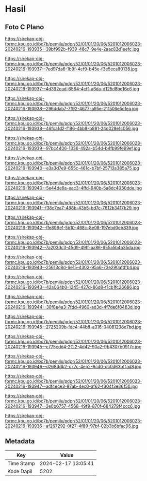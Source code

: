 # Hasil

## Foto C Plano

https://sirekap-obj-formc.kpu.go.id/bc7b/pemilu/pdpr/52/01/01/20/06/5201012006023-20240216-193935--39bf992b-f939-48c7-9e4e-2aac82d1eefc.jpg

https://sirekap-obj-formc.kpu.go.id/bc7b/pemilu/pdpr/52/01/01/20/06/5201012006023-20240216-193937--7ed97da6-1b9f-4ef9-b45e-f3e5eca80138.jpg

https://sirekap-obj-formc.kpu.go.id/bc7b/pemilu/pdpr/52/01/01/20/06/5201012006023-20240216-193937--4d392ead-6564-4cff-a6da-d125d8be16c6.jpg

https://sirekap-obj-formc.kpu.go.id/bc7b/pemilu/pdpr/52/01/01/20/06/5201012006023-20240216-193938--296ddab7-7f92-4677-a95e-211506e5cfea.jpg

https://sirekap-obj-formc.kpu.go.id/bc7b/pemilu/pdpr/52/01/01/20/06/5201012006023-20240216-193938--46fca1d2-f186-4bb8-b891-24c028e1c056.jpg

https://sirekap-obj-formc.kpu.go.id/bc7b/pemilu/pdpr/52/01/01/20/06/5201012006023-20240216-193939--97bc4406-1336-492a-b54d-b4fb99fe99ef.jpg

https://sirekap-obj-formc.kpu.go.id/bc7b/pemilu/pdpr/52/01/01/20/06/5201012006023-20240216-193940--e3a3d7e9-655c-461c-b7bf-25713a385a75.jpg

https://sirekap-obj-formc.kpu.go.id/bc7b/pemilu/pdpr/52/01/01/20/06/5201012006023-20240216-193940--5e44de9a-eac3-4ffd-940b-5a8dc4030dde.jpg

https://sirekap-obj-formc.kpu.go.id/bc7b/pemilu/pdpr/52/01/01/20/06/5201012006023-20240216-193941--f38c7ea7-488b-43b5-bd7c-7612b3417b29.jpg

https://sirekap-obj-formc.kpu.go.id/bc7b/pemilu/pdpr/52/01/01/20/06/5201012006023-20240216-193942--ffe899e1-5b10-468c-8e08-197ebd0eb839.jpg

https://sirekap-obj-formc.kpu.go.id/bc7b/pemilu/pdpr/52/01/01/20/06/5201012006023-20240216-193942--7a203dc3-45d9-49ff-aa86-655a5b4a35da.jpg

https://sirekap-obj-formc.kpu.go.id/bc7b/pemilu/pdpr/52/01/01/20/06/5201012006023-20240216-193943--25613c8d-6e15-4302-95a6-73e290afdfb4.jpg

https://sirekap-obj-formc.kpu.go.id/bc7b/pemilu/pdpr/52/01/01/20/06/5201012006023-20240216-193943--42a064b0-1245-427d-86d8-f1cb1fc26696.jpg

https://sirekap-obj-formc.kpu.go.id/bc7b/pemilu/pdpr/52/01/01/20/06/5201012006023-20240216-193944--30f8e4a3-7fdd-4960-ad3d-4f7de6f8483d.jpg

https://sirekap-obj-formc.kpu.go.id/bc7b/pemilu/pdpr/52/01/01/20/06/5201012006023-20240216-193945--2725209b-fdc4-44b8-a316-04081238e7bd.jpg

https://sirekap-obj-formc.kpu.go.id/bc7b/pemilu/pdpr/52/01/01/20/06/5201012006023-20240216-193945--c775cdd4-2f22-4d42-90a2-9b4307b0917c.jpg

https://sirekap-obj-formc.kpu.go.id/bc7b/pemilu/pdpr/52/01/01/20/06/5201012006023-20240216-193946--d268ddb2-c77c-4e52-9cd0-dc0d63bf1ad8.jpg

https://sirekap-obj-formc.kpu.go.id/bc7b/pemilu/pdpr/52/01/01/20/06/5201012006023-20240216-193947--adf4ece3-87ab-4ec0-af62-f304f3e36f50.jpg

https://sirekap-obj-formc.kpu.go.id/bc7b/pemilu/pdpr/52/01/01/20/06/5201012006023-20240216-193947--3e0b6757-4568-49f9-870f-684279f4ccc6.jpg

https://sirekap-obj-formc.kpu.go.id/bc7b/pemilu/pdpr/52/01/01/20/06/5201012006023-20240216-193936--af267292-0f27-4f89-97bf-02b3b6bfac96.jpg


## Metadata

| Key        | Value               |
| ---------- | ------------------- |
| Time Stamp | 2024-02-17 13:05:41 |
| Kode Dapil | 5202                |



